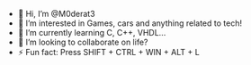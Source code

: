 - 👋 Hi, I’m @M0derat3
- 👀 I’m interested in Games, cars and anything related to tech!
- 🌱 I’m currently learning C, C++, VHDL...
- 💞️ I’m looking to collaborate on life?
- ⚡ Fun fact: Press SHIFT + CTRL + WIN + ALT + L

<!---
M0derat3/M0derat3 is a ✨ special ✨ repository because its `README.md` (this file) appears on your GitHub profile.
You can click the Preview link to take a look at your changes.
--->
